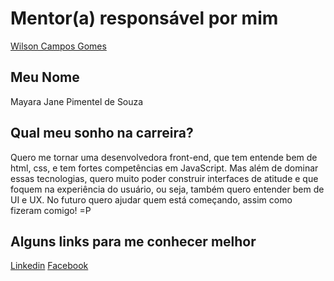 # Mentor(a) responsável por mim

[Wilson Campos Gomes](/profiles/mentors/profiles/wilson_campos.md)

## Meu Nome

Mayara Jane Pimentel de Souza

## Qual meu sonho na carreira?

Quero me tornar uma desenvolvedora front-end, que tem entende bem de html, css, e tem fortes competências em JavaScript. Mas além de dominar essas tecnologias, quero muito poder construir interfaces de atitude e que foquem na experiência do usuário, ou seja, também quero entender bem de UI e UX. No futuro quero ajudar quem está começando, assim como fizeram comigo! =P

## Alguns links para me conhecer melhor

[Linkedin](https://www.linkedin.com/in/mayara-pimentel-497a8630)
[Facebook](https://www.facebook.com/mayaraluck)
